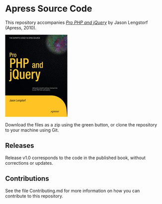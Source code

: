 # Apress Source Code

This repository accompanies [*Pro PHP and jQuery*](http://www.apress.com/9781430228479) by Jason Lengstorf (Apress, 2010).

![Cover image](9781430228479.jpg)

Download the files as a zip using the green button, or clone the repository to your machine using Git.

## Releases

Release v1.0 corresponds to the code in the published book, without corrections or updates.

## Contributions

See the file Contributing.md for more information on how you can contribute to this repository.
